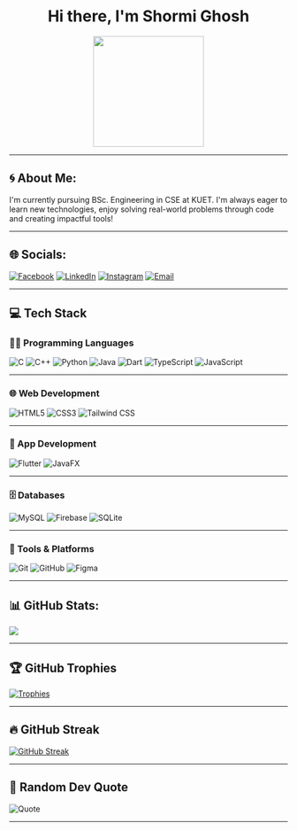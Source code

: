<h1 align="center">Hi there, I'm Shormi Ghosh</h1>

<p align="center">
  <img style="display: block;-webkit-user-select: none;margin: auto;cursor: zoom-out;background-color: transparent;" src="https://i.pinimg.com/originals/06/60/ef/0660efe82fa3da42ed56eef013171835.gif" width="200">
</p>

---

## 🌀 About Me:
I'm currently pursuing BSc. Engineering in CSE at KUET. I'm always eager to learn new technologies, enjoy solving real-world problems through code and creating impactful tools!

---

## 🌐 Socials:

[![Facebook](https://img.shields.io/badge/Facebook-1877F2?style=for-the-badge&logo=facebook&logoColor=white)](https://www.facebook.com/shormi.ghosh.923)
[![LinkedIn](https://img.shields.io/badge/LinkedIn-0A66C2?style=for-the-badge&logo=linkedin&logoColor=white)](https://www.linkedin.com/in/shormi-ghosh-225112255/)
[![Instagram](https://img.shields.io/badge/Instagram-E4405F?style=for-the-badge&logo=instagram&logoColor=white)](https://www.instagram.com/shormi.__)
[![Email](https://img.shields.io/badge/Email-D14836?style=for-the-badge&logo=gmail&logoColor=white)](mailto:shormighosh111@gmail.com)

---

## 💻 Tech Stack

### 👨‍💻 Programming Languages
![C](https://img.shields.io/badge/C-00599C?style=flat&logo=c&logoColor=white)
![C++](https://img.shields.io/badge/C++-00599C?style=flat&logo=c%2B%2B&logoColor=white)
![Python](https://img.shields.io/badge/Python-3776AB?style=flat&logo=python&logoColor=white)
![Java](https://img.shields.io/badge/Java-ED8B00?style=flat&logo=java&logoColor=white)
![Dart](https://img.shields.io/badge/Dart-0175C2?style=flat&logo=dart&logoColor=white)
![TypeScript](https://img.shields.io/badge/TypeScript-007ACC?style=flat&logo=typescript&logoColor=white)
![JavaScript](https://img.shields.io/badge/JavaScript-F7DF1E?style=flat&logo=javascript&logoColor=black)

---

### 🌐 Web Development
![HTML5](https://img.shields.io/badge/HTML5-E34F26?style=flat&logo=html5&logoColor=white)
![CSS3](https://img.shields.io/badge/CSS3-1572B6?style=flat&logo=css3&logoColor=white)
![Tailwind CSS](https://img.shields.io/badge/Tailwind_CSS-38B2AC?style=flat&logo=tailwind-css&logoColor=white)

---

### 📱 App Development
![Flutter](https://img.shields.io/badge/Flutter-02569B?style=flat&logo=flutter&logoColor=white)
![JavaFX](https://img.shields.io/badge/JavaFX-512BD4?style=flat&logo=openjfx&logoColor=white)

---

### 🗄️ Databases
![MySQL](https://img.shields.io/badge/MySQL-4479A1?style=flat&logo=mysql&logoColor=white)
![Firebase](https://img.shields.io/badge/Firebase-FFCA28?style=flat&logo=firebase&logoColor=black)
![SQLite](https://img.shields.io/badge/SQLite-003B57?style=flat&logo=sqlite&logoColor=white)

---

### 🔧 Tools & Platforms
![Git](https://img.shields.io/badge/Git-F05032?style=flat&logo=git&logoColor=white)
![GitHub](https://img.shields.io/badge/GitHub-181717?style=flat&logo=github&logoColor=white)
![Figma](https://img.shields.io/badge/Figma-F24E1E?style=flat&logo=figma&logoColor=white)

---

## 📊 GitHub Stats:
![](https://github-readme-stats.vercel.app/api?username=ShormiGhosh&show_icons=true&theme=tokyonight)

---

## 🏆 GitHub Trophies

[![Trophies](https://github-profile-trophy.vercel.app/?username=ShormiGhosh&theme=radical&no-frame=true&margin-w=15&column=7)](https://github.com/ryo-ma/github-profile-trophy)

---

## 🔥 GitHub Streak

[![GitHub Streak](https://github-readme-streak-stats.herokuapp.com/?user=ShormiGhosh&theme=radical)](https://git.io/streak-stats)

---

## 💬 Random Dev Quote

![Quote](https://quotes-github-readme.vercel.app/api?type=horizontal&theme=radical)

---
